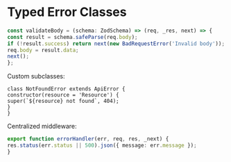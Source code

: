 # Typed Error Classes

```typescript
const validateBody = (schema: ZodSchema) => (req, _res, next) => {
const result = schema.safeParse(req.body);
if (!result.success) return next(new BadRequestError('Invalid body'));
req.body = result.data;
next();
};
```
Custom subclasses:

```
class NotFoundError extends ApiError {
constructor(resource = 'Resource') {
super(`${resource} not found`, 404);
}
}
```
Centralized middleware:

```typescript
export function errorHandler(err, req, res, _next) {
res.status(err.status || 500).json({ message: err.message });
}
```
